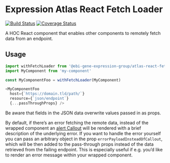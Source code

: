 # Expression Atlas React Fetch Loader
[![Build Status](https://travis-ci.com/ebi-gene-expression-group/atlas-react-fetch-loader.svg?branch=master)](https://travis-ci.com/ebi-gene-expression-group/atlas-react-fetch-loader) [![Coverage Status](https://coveralls.io/repos/github/ebi-gene-expression-group/atlas-react-fetch-loader/badge.svg?branch=master)](https://coveralls.io/github/ebi-gene-expression-group/atlas-react-fetch-loader?branch=master)

A HOC React component that enables other components to remotely fetch data from an endpoint.

## Usage
```js
import withFetchLoader from '@ebi-gene-expression-group/atlas-react-fetch-loader'
import MyComponent from 'my-component'

const MyComponentFoo = withFetchLoader(MyComponent)

<MyComponentFoo
  host={`https://domain.tld/path/`}
  resource={`json/endpoint`}
  {...passThroughProps} />
```

Be aware that fields in the JSON data overwrite values passed in as props.

By default, if there’s an error fetching the remote data, instead of the wrapped component an
[alert Callout](https://foundation.zurb.com/sites/docs/callout.html) will be rendered with a brief description of the
underlying error. If you want to handle the error yourself you can pass an arbitrary object in the prop
`errorPayloadInsteadOfCallout`, which will be then added to the pass-through props instead of the data retrieved from
the failing endpoint. This is especially useful if e.g. you’d like to render an error message within your wrapped
component.
